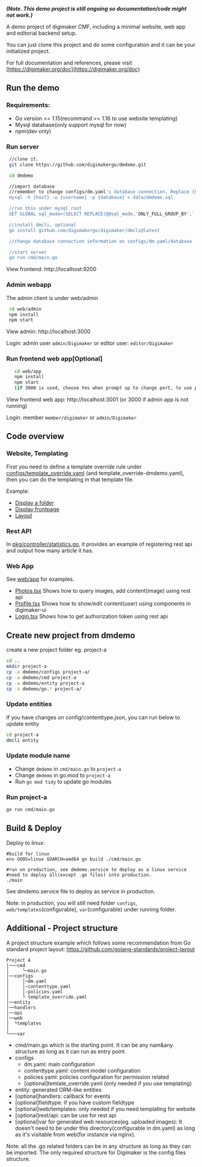 
***(Note. This demo project is still ongoing so documentation/code might not work.)***

A demo project of digimaker CMF, including a minimal website, web app and editorial backend setup.

You can just clone this project and do some configuration and it can be your initialized project.

For full documentation and references, please visit [https://digimaker.org/doc](https://digimaker.org/doc)

## Run the demo


### Requirements:
- Go version >= 1.15(recommand >= 1.16 to use website templating)
- Mysql database(only support mysql for now)
- npm(dev only)

### Run server
```sh
 //clone it.
 git clone https://github.com/digimakergo/dmdemo.git

 cd dmdemo

 //import database
 //remember to change configs/dm.yaml's database connection. Replace {host}, {username} {database} to your real host, username and database
 mysql -h {host} -u {username} -p {database} < data/dmdemo.sql

 //run this under mysql root 
 SET GLOBAL sql_mode=(SELECT REPLACE(@@sql_mode,'ONLY_FULL_GROUP_BY',''));

 //install dmcli, optional
 go install github.com/digimakergo/digimaker/dmcli@latest

 //change database connection information on configs/dm.yaml/database 

 //start server
 go run cmd/main.go
```
  View frontend: http://localhost:9200


 ### Admin webapp
  The admin client is under web/admin
  ```sh   
   cd web/admin
   npm install
   npm start
   ```
View admin: http://localhost:3000

Login: admin user `admin/Digimaker` or editor user: `editor/Digimaker`

### Run frontend web app[Optional]

```sh
   cd web/app
   npm install
   npm start
   (if 3000 is used, choose Yes when prompt up to change port, to use port 3001)
```
  View frontend web app: http://localhost:3001 (or 3000 if admin app is not running)

  Login: member `member/digimaker` or `admin/Digimaker`

## Code overview

### Website, Templating

First you need to define a template override rule under [configs/template_override.yaml](https://github.com/digimakergo/dmdemo/blob/master/configs/template_override.yaml) (and template_override-dmdemo.yaml), then you can do the templating in that template file.  

Example:
- [Display a folder](https://github.com/digimakergo/dmdemo/tree/master/web/templates/demo/folder/full.html)
- [Display frontpage](https://github.com/digimakergo/dmdemo/tree/master/web/templates/demo/folder/frontpage.html)
- [Layout](https://github.com/digimakergo/dmdemo/tree/master/web/templates/demo/base.html)


### Rest API
In [pkg/controller/statistics.go](https://github.com/digimakergo/dmdemo/blob/master/pkg/controller/statistics.go), it provides an example of registering rest api and output how many article it has.



### Web App
See [web/app](web/app) for examples.

- [Photos.tsx](web/app/src/Photos.tsx) Shows how to query images, add content(image) using rest api
- [Profile.tsx](web/app/src/Profile.tsx) Shows how to show/edit content(user) using components in digimaker-ui
- [Login.tsx](web/app/src/Login.tsx) Shows how to get authorization token using rest api


## Create new project from dmdemo
create a new project folder eg. project-a
```sh   
cd ..
mkdir project-a
cp -a dmdemo/configs project-a/
cp -a dmdemo/cmd project-a
cp -a dmdemo/entity project-a  
cp -a dmdemo/go.* project-a/

```
### Update entities
If you have changes on config/contenttype.json, you can run below to update entity
```sh   
cd project-a
dmcli entity
```
### Update module name
- Change `dmdemo` in `cmd/main.go` to `project-a`
- Change `dmdemo` in go.mod to `project-a`
- Run `go mod tidy` to update go modules

### Run project-a
```sh
go run cmd/main.go
```

## Build & Deploy
Deploy to linux: 

```
#build for linux
env GOOS=linux GOARCH=amd64 go build ./cmd/main.go

#run on production, see dmdemo.service to deploy as a linux service
#need to deploy all(except .go files) into production.
./main
```

See dmdemo.service file to deploy as service in production. 

Note: in production, you will still need folder `configs`, `web/templates`(configurable), `var`(configurable) under running folder.

## Additional - Project structure


A project structure example which follows some recommendation from Go standard project layout: https://github.com/golang-standards/project-layout

```
Project A
│───cmd
│     └─main.go
│──configs    
│     │─dm.yaml
│     │─contenttype.yaml
│     │-policies.yaml
│     └ template_override.yaml
│──entity
│──handlers
│──api
│──web
│  └templates
│
└───var
```

- cmd/main.go which is the starting point. It can be any nam&any structure as long as it can run as entry point.
- configs
   - dm.yaml: main configuration
   - contenttype.yaml: content model configuration
   - policies.yaml: policies configuration for permission related
   - [optional]temlate_override.yaml (only needed if you use templating)
- entity: generated ORM-like entities
- [optional]handlers: callback for events
- [optional]fieldtype: if you have custom fieldtype
- [optional]web/templates: only needed if you need templating for website
- [optional]rest/api: can be use for rest api
- [optional]var for generated web resources(eg. uploaded images): It doesn't need to be under this directory(configurable in dm.yaml) as long as it's visitable from web(for instance via nginx).

Note: all the .go related folders can be in any structure as long as they can be imported. The only required structure for Digimaker is the config files structure.
